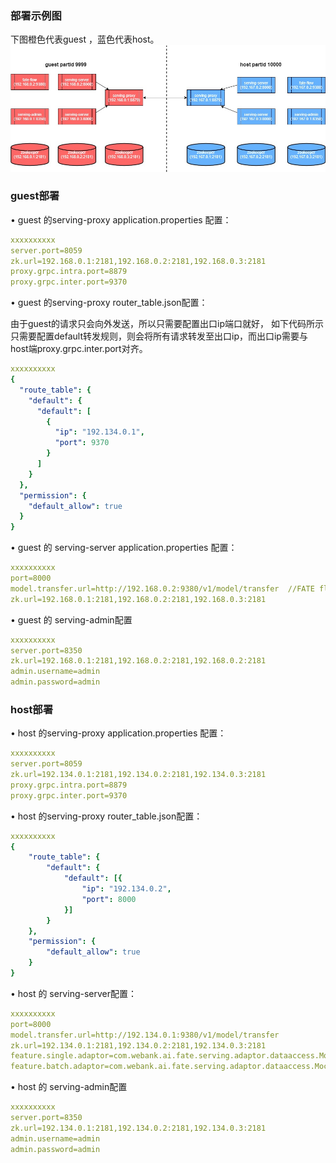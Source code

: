 ### 部署示例图
下图橙色代表guest ，蓝色代表host。  
![deploy](../img/Deploy.jpg)

### guest部署
•	guest 的serving-proxy application.properties 配置：  
```yml
xxxxxxxxxx
server.port=8059
zk.url=192.168.0.1:2181,192.168.0.2:2181,192.168.0.3:2181
proxy.grpc.intra.port=8879
proxy.grpc.inter.port=9370
```
•	guest 的serving-proxy router_table.json配置： 
 
由于guest的请求只会向外发送，所以只需要配置出口ip端口就好， 如下代码所示只需要配置default转发规则，则会将所有请求转发至出口ip，而出口ip需要与host端proxy.grpc.inter.port对齐。
```yml
xxxxxxxxxx
{
  "route_table": {
    "default": {
      "default": [
        {
          "ip": "192.134.0.1",
          "port": 9370
        }
      ]
    }
  },
  "permission": {
    "default_allow": true
  }
}
```

•	guest 的 serving-server application.properties 配置： 
```yml
xxxxxxxxxx
port=8000
model.transfer.url=http://192.168.0.2:9380/v1/model/transfer  //FATE flow地址
zk.url=192.168.0.1:2181,192.168.0.2:2181,192.168.0.3:2181
``` 
•	guest 的 serving-admin配置
```yml
xxxxxxxxxx
server.port=8350
zk.url=192.168.0.1:2181,192.168.0.2:2181,192.168.0.2:2181
admin.username=admin
admin.password=admin

```

### host部署
•	host 的serving-proxy application.properties 配置：
```yml
xxxxxxxxxx
server.port=8059
zk.url=192.134.0.1:2181,192.134.0.2:2181,192.134.0.3:2181
proxy.grpc.intra.port=8879
proxy.grpc.inter.port=9370
```
•	host 的serving-proxy router_table.json配置：
```yml
xxxxxxxxxx
{
    "route_table": {
        "default": {
            "default": [{
                "ip": "192.134.0.2",
                "port": 8000
            }]
        }
    },
    "permission": {
        "default_allow": true
    }
}

```

•	host 的 serving-server配置：
```yml
xxxxxxxxxx
port=8000
model.transfer.url=http://192.134.0.1:9380/v1/model/transfer
zk.url=192.134.0.1:2181,192.134.0.2:2181,192.134.0.3:2181
feature.single.adaptor=com.webank.ai.fate.serving.adaptor.dataaccess.MockAdapter
feature.batch.adaptor=com.webank.ai.fate.serving.adaptor.dataaccess.MockBatchAdapter
```

•	host 的 serving-admin配置
```yml
xxxxxxxxxx
server.port=8350
zk.url=192.134.0.1:2181,192.134.0.2:2181,192.134.0.3:2181
admin.username=admin
admin.password=admin

```